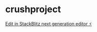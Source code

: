 # crushproject

[Edit in StackBlitz next generation editor ⚡️](https://stackblitz.com/~/github.com/dasunkal/crushproject)